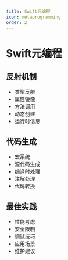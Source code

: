 ```yaml
---
title: Swift元编程
icon: metaprogramming
order: 2
---
```


# Swift元编程

## 反射机制
- 类型反射
- 属性镜像
- 方法调用
- 动态创建
- 运行时信息

## 代码生成
- 宏系统
- 源代码生成
- 编译时处理
- 注解处理
- 代码转换

## 最佳实践
- 性能考虑
- 安全限制
- 调试技巧
- 应用场景
- 维护建议
